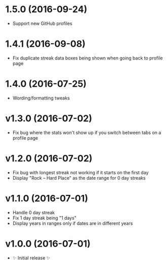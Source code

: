 # 1.5.0 (2016-09-24)
- Support new GitHub profiles

# 1.4.1 (2016-09-08)
- Fix duplicate streak data boxes being shown when going back to profile page

# 1.4.0 (2016-07-25)
- Wording/formatting tweaks

# v1.3.0 (2016-07-02)
- Fix bug where the stats won't show up if you switch between tabs on a profile page

# v1.2.0 (2016-07-02)
- Fix bug with longest streak not working if it starts on the first day
- Display "Rock – Hard Place" as the date range for 0 day streaks

# v1.1.0 (2016-07-01)
- Handle 0 day streak
- Fix 1 day streak being "1 days"
- Display years in ranges only if dates are in different years

# v1.0.0 (2016-07-01)
- ✨ Initial release ✨
